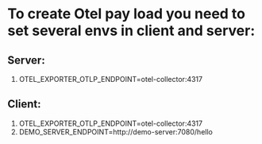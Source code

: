 # To create Otel pay load you need to set several envs in client and server:
## Server:
1. OTEL_EXPORTER_OTLP_ENDPOINT=otel-collector:4317
## Client:
1. OTEL_EXPORTER_OTLP_ENDPOINT=otel-collector:4317
2. DEMO_SERVER_ENDPOINT=http://demo-server:7080/hello

